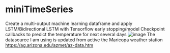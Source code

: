 # miniTimeSeries
Create a multi-output machine learning dataframe and apply LSTM/Bidirectional LSTM with Tensorflow early stopping/model Checkpoint callbacks to predict the temperature for next several days
![image](https://user-images.githubusercontent.com/93064471/190879197-bc39bd57-55ca-43a7-822b-57de00ddd2ec.png)
The datasource I am using is updated from active the Maricopa weather station 
https://ag.arizona.edu/azmet/az-data.htm
